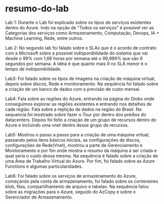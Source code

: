 # resumo-do-lab

Lab 1:
Durante o Lab foi explicado sobre os tipos de serviços existentes dentro do Azure. Indo na opção de "Todos os serviços" é possível ver as Categorias dos serviços como Armazenamento, Computação, Devops, IA + Machine Learning, Rede, entre outros.

Lab 2:
No segundo lab foi falado sobre o SLAs que é o acordo de contrato com a Microsoft sobre a possível indisponibilidade do sistema que vai desde o 99% com 1,68 horas por semana até o 99,999% que são 6 segundos por semana. A idéia é que quanto mais 9 no SLA menor é o tempo de indisponibilidade.

Lab3:
Foi falado sobre os tipos de imagens na criação de máquina virtual, depois sobre discos, Rede e monitoramento. Na sequência foi falado sobre a criação de um banco de dados com a previsão de custo mensal.

Lab4:
Fala sobre as regiões do Azure, entrando na página do Globo onde conseguimos explorar as regiões existentes e entrando nos detalhes de cada região. Fala sobre a replição de dados na região do Brasil. Na sequencia foi mostrado sobre fazer o Tour por dentro dos prédios do datacenters. Depois foi feito a criação de um grupo de recursos dentro do Azure e incluindo uma vnet dentro desse grupo de recursos.


Lab5:
Mostrou o passo a passo para a criação de uma máquina virtual, passando pelos itens básicos iniciais, as configurações de discos, configurações de Rede(Vnet), mostrou a parte de Gerenciamento e Monitoramento e por fim onde mostra o resumo da máquina a ser criada e qual seria o custo dessa mesma. Na sequência é falado sobre a criação de uma Área de Trabalho Virtual do Azure. Por fim, foi falado sobre as Azure Functions e algumas particularidades.

Lab6:
Foi falado sobre os serviços de armazenamento do Azure, começando pela conta de armazenamento, foi falado sobre os conteneires blob, filas, compartilhamento de arquivo e tabelas. Na sequência falou sobre as migrações para o Azure, seguido do AzCopy e sobre o Gerenciador de Armazenamento.
